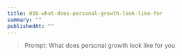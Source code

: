 ```yaml
---
title: 038-what-does-personal-growth-look-like-for
summary: ""
publishedAt: ""
---
```


> Prompt: What does personal growth look like for you

